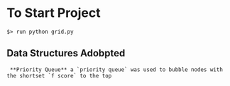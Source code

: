 # To Start Project

```
$> run python grid.py
```

## Data Structures Adobpted
```
 **Priority Queue** a `priority queue` was used to bubble nodes with the shortset `f score` to the top 
```